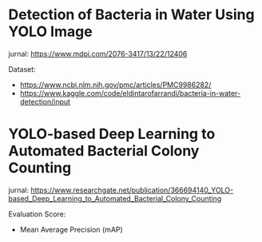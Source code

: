 # Detection of Bacteria in Water Using YOLO Image

jurnal: 
https://www.mdpi.com/2076-3417/13/22/12406

Dataset:
- https://www.ncbi.nlm.nih.gov/pmc/articles/PMC9986282/
- https://www.kaggle.com/code/eldintarofarrandi/bacteria-in-water-detection/input


# YOLO-based Deep Learning to Automated Bacterial Colony Counting 

jurnal: 
https://www.researchgate.net/publication/366694140_YOLO-based_Deep_Learning_to_Automated_Bacterial_Colony_Counting

Evaluation Score:
- Mean Average Precision (mAP)

